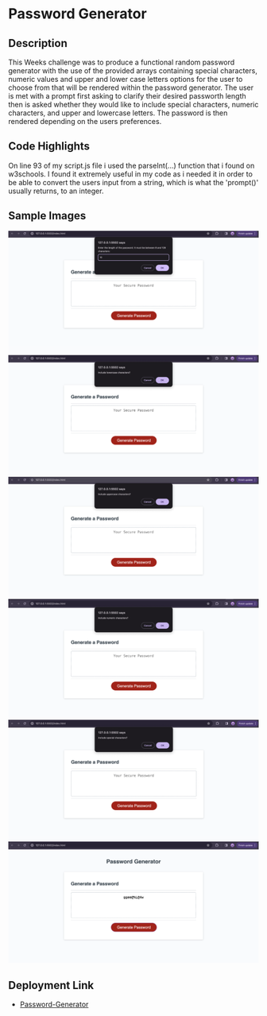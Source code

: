 # Password Generator

## Description

This Weeks challenge was to produce a functional random password generator with the use of the provided arrays containing special characters, numeric values and upper and lower case letters options for the user to choose from that will be rendered within the password generator. The user is met with a prompt first asking to clarify their desired passworth length then is asked whether they would like to include special characters, numeric characters, and upper and lowercase letters. The password is then rendered depending on the users preferences.

## Code Highlights
On line 93 of my script.js file i used the parseInt(...) function that i found on w3schools. I found it extremely useful in my code as i needed it in order to be able to convert the users input from a string, which is what the 'prompt()' usually returns, to an integer.
## Sample Images
![alt text](<Screenshot 2024-02-11 at 18.47.46.png>)
![alt text](<Screenshot 2024-02-11 at 18.48.21-1.png>)
![alt text](<Screenshot 2024-02-11 at 18.48.45-1.png>)
![alt text](<Screenshot 2024-02-11 at 18.49.10-1.png>)
![alt text](<Screenshot 2024-02-11 at 18.49.53-1.png>)
![alt text](<Screenshot 2024-02-11 at 18.50.21-1.png>)

## Deployment Link

- [Password-Generator](https://hamdishh.github.io/Password-Generator/)

